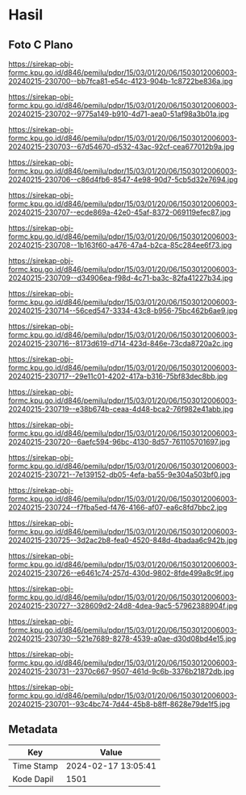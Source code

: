 # Hasil

## Foto C Plano

https://sirekap-obj-formc.kpu.go.id/d846/pemilu/pdpr/15/03/01/20/06/1503012006003-20240215-230700--bb7fca81-e54c-4123-904b-1c8722be836a.jpg

https://sirekap-obj-formc.kpu.go.id/d846/pemilu/pdpr/15/03/01/20/06/1503012006003-20240215-230702--9775a149-b910-4d71-aea0-51af98a3b01a.jpg

https://sirekap-obj-formc.kpu.go.id/d846/pemilu/pdpr/15/03/01/20/06/1503012006003-20240215-230703--67d54670-d532-43ac-92cf-cea677012b9a.jpg

https://sirekap-obj-formc.kpu.go.id/d846/pemilu/pdpr/15/03/01/20/06/1503012006003-20240215-230706--c86d4fb6-8547-4e98-90d7-5cb5d32e7694.jpg

https://sirekap-obj-formc.kpu.go.id/d846/pemilu/pdpr/15/03/01/20/06/1503012006003-20240215-230707--ecde869a-42e0-45af-8372-069119efec87.jpg

https://sirekap-obj-formc.kpu.go.id/d846/pemilu/pdpr/15/03/01/20/06/1503012006003-20240215-230708--1b163f60-a476-47a4-b2ca-85c284ee6f73.jpg

https://sirekap-obj-formc.kpu.go.id/d846/pemilu/pdpr/15/03/01/20/06/1503012006003-20240215-230709--d34906ea-f98d-4c71-ba3c-82fa41227b34.jpg

https://sirekap-obj-formc.kpu.go.id/d846/pemilu/pdpr/15/03/01/20/06/1503012006003-20240215-230714--56ced547-3334-43c8-b956-75bc462b6ae9.jpg

https://sirekap-obj-formc.kpu.go.id/d846/pemilu/pdpr/15/03/01/20/06/1503012006003-20240215-230716--8173d619-d714-423d-846e-73cda8720a2c.jpg

https://sirekap-obj-formc.kpu.go.id/d846/pemilu/pdpr/15/03/01/20/06/1503012006003-20240215-230717--29e11c01-4202-417a-b316-75bf83dec8bb.jpg

https://sirekap-obj-formc.kpu.go.id/d846/pemilu/pdpr/15/03/01/20/06/1503012006003-20240215-230719--e38b674b-ceaa-4d48-bca2-76f982e41abb.jpg

https://sirekap-obj-formc.kpu.go.id/d846/pemilu/pdpr/15/03/01/20/06/1503012006003-20240215-230720--6aefc594-96bc-4130-8d57-761105701697.jpg

https://sirekap-obj-formc.kpu.go.id/d846/pemilu/pdpr/15/03/01/20/06/1503012006003-20240215-230721--7e139152-db05-4efa-ba55-9e304a503bf0.jpg

https://sirekap-obj-formc.kpu.go.id/d846/pemilu/pdpr/15/03/01/20/06/1503012006003-20240215-230724--f7fba5ed-f476-4166-af07-ea6c8fd7bbc2.jpg

https://sirekap-obj-formc.kpu.go.id/d846/pemilu/pdpr/15/03/01/20/06/1503012006003-20240215-230725--3d2ac2b8-fea0-4520-848d-4badaa6c942b.jpg

https://sirekap-obj-formc.kpu.go.id/d846/pemilu/pdpr/15/03/01/20/06/1503012006003-20240215-230726--e6461c74-257d-430d-9802-8fde499a8c9f.jpg

https://sirekap-obj-formc.kpu.go.id/d846/pemilu/pdpr/15/03/01/20/06/1503012006003-20240215-230727--328609d2-24d8-4dea-9ac5-57962388904f.jpg

https://sirekap-obj-formc.kpu.go.id/d846/pemilu/pdpr/15/03/01/20/06/1503012006003-20240215-230730--521e7689-8278-4539-a0ae-d30d08bd4e15.jpg

https://sirekap-obj-formc.kpu.go.id/d846/pemilu/pdpr/15/03/01/20/06/1503012006003-20240215-230731--2370c667-9507-461d-9c6b-3376b21872db.jpg

https://sirekap-obj-formc.kpu.go.id/d846/pemilu/pdpr/15/03/01/20/06/1503012006003-20240215-230701--93c4bc74-7d44-45b8-b8ff-8628e79de1f5.jpg


## Metadata

| Key        | Value               |
| ---------- | ------------------- |
| Time Stamp | 2024-02-17 13:05:41 |
| Kode Dapil | 1501                |




